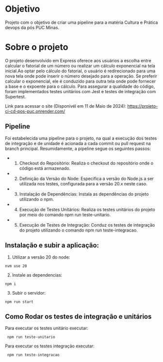 # Objetivo

Projeto com o objetivo de criar uma pipeline para a matéria Cultura e Prática devops da pós PUC Minas.

# Sobre o projeto

O projeto desenvolvido em Express oferece aos usuários a escolha entre calcular o fatorial de um número ou realizar um cálculo exponencial na tela inicial.Ao optar pelo cálculo do fatorial, o usuário é redirecionado para uma nova tela onde pode inserir o número desejado para a operação. Se preferir calcular o exponencial, ele é conduzido para outra tela onde pode fornecer a base e o expoente para o cálculo. Para assegurar a qualidade do código, foram implementados testes unitários com Jest e testes de integração com Supertest.

Link para acessar o site (Disponivél em 11 de Maio de 2024): https://projeto-ci-cd-pos-puc.onrender.com/

## Pipeline

Foi estabelecida uma pipeline para o projeto, na qual a execução dos testes de integração e de unidade é acionada a cada commit ou pull request na branch principal. Resumidamente, a pipeline segue os seguintes passos:
* 1. Checkout do Repositório: Realiza o checkout do repositório onde o código está armazenado.
* 2. Definição da Versão do Node: Especifica a versão do Node.js a ser utilizada nos testes, configurada para a versão 20.x neste caso.
* 3. Instalação de Dependências: Instala as dependências do projeto utilizando o npm.
* 4. Execução de Testes Unitários: Realiza os testes unitários do projeto por meio do comando npm run teste-unitario.
* 5. Execução de Testes de Integração: Conduz os testes de integração do projeto utilizando o comando npm run teste-integracao.


## Instalação e subir a aplicação:

1. Utilizar a versão 20 do node:

```
nvm use 20
```

2. Instale as dependencias:

```
npm i
```

3. Subir o servidor:
```
npm run start
``` 

## Como Rodar os testes de integração e unitários

Para executar os testes unitário executar:
```
 npm run teste-unitario
```

Para executar os testes integração executar:
```
 npm run teste-integracao
```
